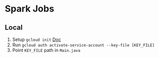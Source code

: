 # Spark Jobs
## Local
1. Setup `gcloud init` [Doc](https://cloud.google.com/sdk/gcloud/reference/init)
2. Run `gcloud auth activate-service-account --key-file [KEY_FILE]`
3. Point `KEY_FILE` path in `Main.java`